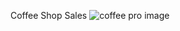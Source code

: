 Coffee Shop Sales 
![coffee pro image](https://github.com/user-attachments/assets/eaf0c26b-86c3-4bfd-8ece-5a2376134839)

